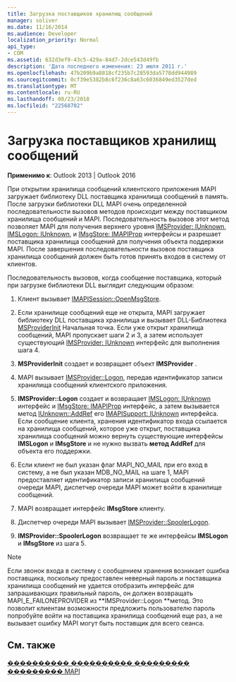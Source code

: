 ```yaml
---
title: Загрузка поставщиков хранилищ сообщений
manager: soliver
ms.date: 11/16/2014
ms.audience: Developer
localization_priority: Normal
api_type:
- COM
ms.assetid: 632d3ef9-43c5-429a-84d7-2dce543d49fb
description: 'Дата последнего изменения: 23 июля 2011 г.'
ms.openlocfilehash: 47b209b9a8818cf235b7c28593da5778dd944989
ms.sourcegitcommit: 0cf39e5382b8c6f236c8a63c6036849ed3527ded
ms.translationtype: MT
ms.contentlocale: ru-RU
ms.lasthandoff: 08/23/2018
ms.locfileid: "22568702"
---
```

# <a name="loading-message-store-providers"></a>Загрузка поставщиков хранилищ сообщений

  
  
**Применимо к**: Outlook 2013 | Outlook 2016 
  
При открытии хранилища сообщений клиентского приложения MAPI загружает библиотеку DLL поставщика хранилища сообщений в память. После загрузки библиотеки DLL MAPI очень определенной последовательности вызовов методов происходит между поставщиком хранилища сообщений и MAPI. Последовательность вызовов этот метод позволяет MAPI для получения верхнего уровня [IMSProvider: IUnknown](imsprovideriunknown.md), [IMSLogon: IUnknown](imslogoniunknown.md), и [IMsgStore: IMAPIProp](imsgstoreimapiprop.md) интерфейсы и разрешает поставщика хранилища сообщений для получения объекта поддержки MAPI. После завершения последовательности вызовов поставщика хранилища сообщений должен быть готов принять входов в систему от клиентов. 
  
Последовательность вызовов, когда сообщение поставщика, который при загрузке библиотеки DLL выглядит следующим образом:
  
1. Клиент вызывает [IMAPISession::OpenMsgStore](imapisession-openmsgstore.md).
    
2. Если хранилище сообщений еще не открыта, MAPI загружает библиотеку DLL поставщика хранилища и вызывает DLL-Библиотека [MSProviderInit](msproviderinit.md) Начальная точка. Если уже открыт хранилища сообщений, MAPI пропускает шаги 2 и 3, а затем использует существующий [IMSProvider: IUnknown](imsprovideriunknown.md) интерфейс для выполнения шага 4. 
    
3. **MSProviderInit** создает и возвращает объект **IMSProvider** . 
    
4. MAPI вызывает [IMSProvider::Logon](imsprovider-logon.md), передав идентификатор записи хранилища сообщений клиентского приложения.
    
5. **IMSProvider::Logon** создает и возвращает [IMSLogon: IUnknown](imslogoniunknown.md) интерфейс и [IMsgStore: IMAPIProp](imsgstoreimapiprop.md) интерфейс, а затем вызывается метод [IUnknown::AddRef](http://msdn.microsoft.com/library/b4316efd-73d4-4995-b898-8025a316ba63%28Office.15%29.aspx) его [IMAPISupport: IUnknown](imapisupportiunknown.md) интерфейса. Если сообщение клиента, хранения идентификатор входа ссылается на хранилища сообщений, которое уже открыт, поставщика хранилища сообщений можно вернуть существующие интерфейсы **IMSLogon** и **IMsgStore** и не нужно вызвать **метод AddRef** для объекта его поддержки. 
    
6. Если клиент не был указан флаг MAPI_NO_MAIL при его вход в систему, а не был указан MDB_NO_MAIL на шаге 1, MAPI предоставляет идентификатор записи хранилища сообщений очереди MAPI, диспетчер очереди MAPI может войти в хранилище сообщений.
    
7. MAPI возвращает интерфейс **IMsgStore** клиенту. 
    
8. Диспетчер очереди MAPI вызывает [IMSProvider::SpoolerLogon](imsprovider-spoolerlogon.md).
    
9. **IMSProvider::SpoolerLogon** возвращает те же интерфейсы **IMSLogon** и **IMsgStore** из шага 5. 
    
> [!NOTE]
> Если звонок входа в систему с сообщением хранения возникает ошибка поставщика, поскольку предоставлен неверный пароль и поставщика хранилища сообщений не удается отобразить интерфейс для запрашивающих правильный пароль, он должен возвращать MAPI_E_FAILONEPROVIDER из **IMSProvider::Logon **метод. Это позволит клиентам возможности предложить пользователю пароль попробуйте войти на поставщика хранилища сообщений еще раз, а не вызывает ошибку MAPI могут быть поставщик для всего сеанса. 
  
## <a name="see-also"></a>См. также



[���������� ���������� ��������� ��������� MAPI](developing-a-mapi-message-store-provider.md)


